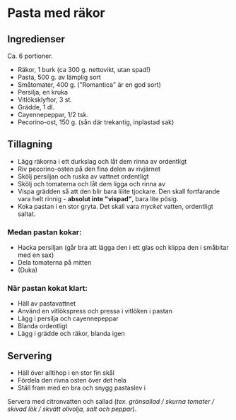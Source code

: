 # Pasta med räkor

## Ingredienser

Ca. 6 portioner.

* Räkor, 1 burk (ca 300 g. nettovikt, utan spad!)
* Pasta, 500 g. av lämplig sort
* Småtomater, 400 g. ("Romantica" är en god sort)
* Persilja, en kruka
* Vitlöksklyftor, 3 st.
* Grädde, 1 dl.
* Cayennepeppar, 1/2 tsk.
* Pecorino-ost, 150 g. (sån där trekantig, inplastad sak)

## Tillagning

* Lägg räkorna i ett durkslag och låt dem rinna av ordentligt
* Riv pecorino-osten på den fina delen av rivjärnet
* Skölj persiljan och ruska av vattnet ordentligt
* Skölj och tomaterna och låt dem ligga och rinna av
* Vispa grädden så att den blir bara liiite tjockare.  Den skall fortfarande vara helt rinnig - __absolut inte "vispad"__, bara lite pösig.
* Koka pastan i en stor gryta. Det skall vara _mycket_ vatten, ordentligt saltat.

### Medan pastan kokar:

* Hacka persiljan (går bra att lägga den i ett glas och klippa den i småbitar med en sax)
* Dela tomaterna på mitten
* (Duka)

### När pastan kokat klart:

* Häll av pastavattnet
* Använd en vitlökspress och pressa i vitlöken i pastan
* Lägg i persilja och cayennepeppar
* Blanda ordentligt
* Lägg i grädde och räkor, blanda igen

## Servering

* Häll över alltihop i en stor fin skål
* Fördela den rivna osten över det hela
* Ställ fram med en bra och snygg pastaslev i

Servera med citronvatten och sallad (_tex. grönsallad / skurna tomater / skivad lök / skvätt olivolja, salt och peppar_).
